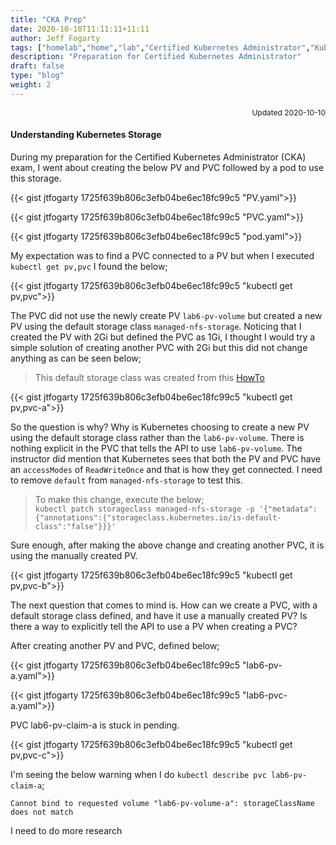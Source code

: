 ```yaml
---
title: "CKA Prep"
date: 2020-10-10T11:11:11+11:11
author: Jeff Fogarty
tags: ["homelab","home","lab","Certified Kubernetes Administrator","Kubernetes Storage"]
description: "Preparation for Certified Kubernetes Administrator"
draft: false
type: "blog"
weight: 2
---
```

<div style="font-size: 12px; text-align: right !important"; >Updated 2020-10-10 </div><p>

#### Understanding Kubernetes Storage

During my preparation for the Certified Kubernetes Administrator (CKA) exam, I went about creating the below PV and PVC followed by a pod to use this storage.  

{{< gist jtfogarty 1725f639b806c3efb04be6ec18fc99c5 "PV.yaml">}}

{{< gist jtfogarty 1725f639b806c3efb04be6ec18fc99c5 "PVC.yaml">}}

{{< gist jtfogarty 1725f639b806c3efb04be6ec18fc99c5 "pod.yaml">}}

My expectation was to find a PVC connected to a PV but when I executed `kubectl get pv,pvc` I found the below;

{{< gist jtfogarty 1725f639b806c3efb04be6ec18fc99c5 "kubectl get pv,pvc">}}

The PVC did not use the newly create PV `lab6-pv-volume` but created a new PV using the default storage class `managed-nfs-storage`. 
Noticing that I created the PV with 2Gi but defined the PVC as 1Gi, I thought I would try a simple solution of creating another PVC with 2Gi but this did not change anything as can be seen below;

> This default storage class was created from this [HowTo](../../howto/nfs-storage)

{{< gist jtfogarty 1725f639b806c3efb04be6ec18fc99c5 "kubectl get pv,pvc-a">}}


So the question is why?  Why is Kubernetes choosing to create a new PV using the default storage class rather than the `lab6-pv-volume`.  There is nothing explicit in the PVC that tells the API to use `lab6-pv-volume`.  The instructor did mention that Kubernetes sees that both the PV and PVC have an `accessModes` of `ReadWriteOnce` and that is how they get connected.  I need to remove `default` from `managed-nfs-storage` to test this.

> To make this change, execute the below; <br>
> `kubectl patch storageclass managed-nfs-storage -p '{"metadata": {"annotations":{"storageclass.kubernetes.io/is-default-class":"false"}}}'`

Sure enough, after making the above change and creating another PVC, it is using the manually created PV.

{{< gist jtfogarty 1725f639b806c3efb04be6ec18fc99c5 "kubectl get pv,pvc-b">}}

The next question that comes to mind is. How can we create a PVC, with a default storage class defined, and have it use a manually created PV?  Is there a way to explicitly tell the API to use a PV when creating a PVC?

After creating another PV and PVC, defined below;

{{< gist jtfogarty 1725f639b806c3efb04be6ec18fc99c5 "lab6-pv-a.yaml">}}

{{< gist jtfogarty 1725f639b806c3efb04be6ec18fc99c5 "lab6-pvc-a.yaml">}}

PVC lab6-pv-claim-a is stuck in pending. 

{{< gist jtfogarty 1725f639b806c3efb04be6ec18fc99c5 "kubectl get pv,pvc-c">}}

 I'm seeing the below warning when I do `kubectl describe pvc lab6-pv-claim-a`;

```
Cannot bind to requested volume "lab6-pv-volume-a": storageClassName does not match
```

I need to do more research